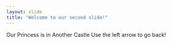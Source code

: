 ```yaml
---
layout: slide
title: "Welcome to our second slide!"
---
```

Our Princess is in Another Castle
Use the left arrow to go back!
